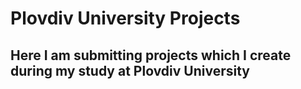 # Plovdiv University Projects

## Here I am submitting projects which I create during my study at Plovdiv University

